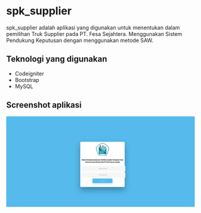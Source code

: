 # spk_supplier
spk_supplier adalah aplikasi yang digunakan untuk menentukan dalam pemilihan Truk Supplier pada PT. Fesa Sejahtera. Menggunakan Sistem Pendukung Keputusan dengan menggunakan metode SAW.

## Teknologi yang digunakan
* Codeigniter
* Bootstrap
* MySQL

## Screenshot aplikasi
![Login](https://github.com/caturbgs/spk_supplier/blob/master/ss/Screenshot_2020-08-01%20SPK%20PT%20Fesa%20Antaran%20Logistik.png)
